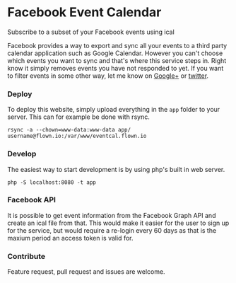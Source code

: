 # Facebook Event Calendar
Subscribe to a subset of your Facebook events using ical

Facebook provides a way to export and sync all your events to a third party calendar application such as Google Calendar.
However you can't choose which events you want to sync and that's where this service steps in. Right know it simply
removes events you have not responded to yet. If you want to filter events in some other way, let me know on
[Google+](https://google.com/+simonbengtsson) or [twitter](https://twitter.com/someatoms).

### Deploy
To deploy this website, simply upload everything in the `app` folder to your server. This can for example be done with rsync.

`rsync -a --chown=www-data:www-data app/ username@flown.io:/var/www/eventcal.flown.io`

### Develop
The easiest way to start development is by using php's built in web server.

`php -S localhost:8080 -t app`

### Facebook API
It is possible to get event information from the Facebook Graph API and create an ical file from that. This would
make it easier for the user to sign up for the service, but would require a re-login every 60 days as that is the
 maxium period an access token is valid for.

### Contribute
Feature request, pull request and issues are welcome.